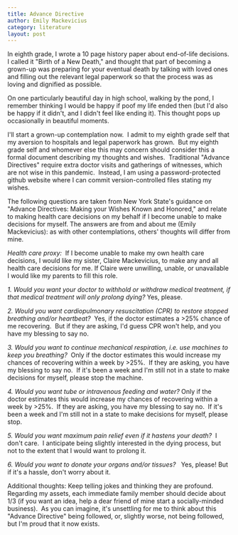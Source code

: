 ```yaml
---
title: Advance Directive
author: Emily Mackevicius
category: literature
layout: post
---
```


In eighth grade, I wrote a 10 page history paper about end-of-life decisions. I called it "Birth of a New Death," and thought that part of becoming a grown-up was preparing for your eventual death by talking with loved ones and filling out the relevant legal paperwork so that the process was as loving and dignified as possible.  

On one particularly beautiful day in high school, walking by the pond, I remember thinking I would be happy if poof my life ended then (but I'd also be happy if it didn't, and I didn't feel like ending it). This thought pops up occasionally in beautiful moments. 

I'll start a grown-up contemplation now.  I admit to my eighth grade self that my aversion to hospitals and legal paperwork has grown.  But my eighth grade self and whomever else this may concern should consider this a formal document describing my thoughts and wishes.  Traditional "Advance Directives" require extra doctor visits and gatherings of witnesses, which are not wise in this pandemic.  Instead, I am using a password-protected github website where I can commit version-controlled files stating my wishes. 

The following questions are taken from New York State's guidance on "Advance Directives: Making your Wishes Known and Honored," and relate to making health care decisions on my behalf if I become unable to make decisions for myself. The answers are from and about me (Emily Mackevicius): as with other contemplations, others' thoughts will differ from mine.

<em>Health care proxy: </em> If I become unable to make my own health care decisions, I would like my sister, Claire Mackevicius, to make any and all health care decisions for me. If Claire were unwilling, unable, or unavailable I would like my parents to fill this role.  

<em>1. Would you want your doctor to withhold or withdraw medical treatment, if that medical treatment will only prolong dying? </em> Yes, please.

<em>2. Would you want cardiopulmonary resuscitation (CPR) to restore stopped breathing and/or heartbeat? </em> Yes, if the doctor estimates a >25% chance of me recovering.  But if they are asking, I'd guess CPR won't help, and you have my blessing to say no.

<em>3. Would you want to continue mechanical respiration, i.e. use machines to keep you breathing? </em> Only if the doctor estimates this would increase my chances of recovering within a week by >25%.  If they are asking, you have my blessing to say no.  If it's been a week and I'm still not in a state to make decisions for myself, please stop the machine.

<em>4. Would you want tube or intravenous feeding and water?</em> Only if the doctor estimates this would increase my chances of recovering within a week by >25%.  If they are asking, you have my blessing to say no.  If it's been a week and I'm still not in a state to make decisions for myself, please stop.

<em>5. Would you want maximum pain relief even if it hastens your death? </em> I don't care.  I anticipate being slightly interested in the dying process, but not to the extent that I would want to prolong it.

<em>6. Would you want to donate your organs and/or tissues?  </em> Yes, please! But if it's a hassle, don't worry about it.

Additional thoughts: Keep telling jokes and thinking they are profound.  Regarding my assets, each immediate family member should decide about 1/3 (if you want an idea, help a dear friend of mine start a socially-minded business).  As you can imagine, it's unsettling for me to think about this "Advance Directive" being followed, or, slightly worse, not being followed, but I'm proud that it now exists. 
